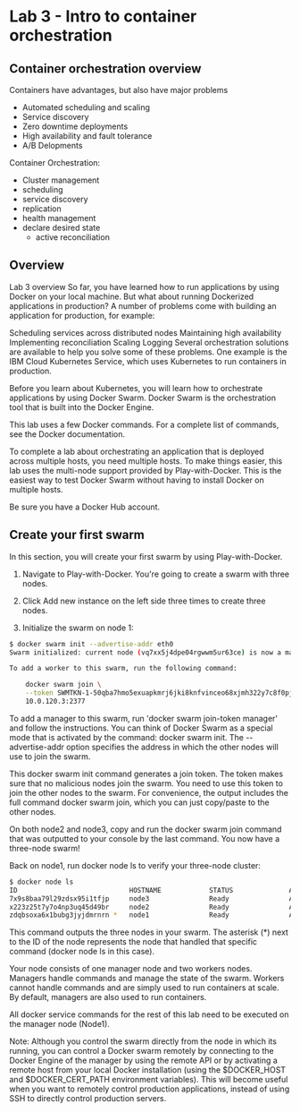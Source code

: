 # Lab 3 - Intro to container orchestration

## Container orchestration overview
Containers have advantages, but also have major problems
- Automated scheduling and scaling
- Service discovery
- Zero downtime deployments
- High availability and fault tolerance
- A/B Delopments

Container Orchestration:
- Cluster management
- scheduling
- service discovery
- replication
- health management
- declare desired state
    - active reconciliation

## Overview
Lab 3 overview
So far, you have learned how to run applications by using Docker on your local machine. But what about running Dockerized applications in production? A number of problems come with building an application for production, for example:

Scheduling services across distributed nodes
Maintaining high availability
Implementing reconciliation
Scaling
Logging
Several orchestration solutions are available to help you solve some of these problems. One example is the IBM Cloud Kubernetes Service, which uses Kubernetes to run containers in production.

Before you learn about Kubernetes, you will learn how to orchestrate applications by using Docker Swarm. Docker Swarm is the orchestration tool that is built into the Docker Engine.

This lab uses a few Docker commands. For a complete list of commands, see the Docker documentation.

To complete a lab about orchestrating an application that is deployed across multiple hosts, you need multiple hosts. To make things easier, this lab uses the multi-node support provided by Play-with-Docker. This is the easiest way to test Docker Swarm without having to install Docker on multiple hosts.

Be sure you have a Docker Hub account.

## Create your first swarm
In this section, you will create your first swarm by using Play-with-Docker.

1. Navigate to Play-with-Docker. You're going to create a swarm with three nodes.

2. Click Add new instance on the left side three times to create three nodes.
3. Initialize the swarm on node 1:
```bash
$ docker swarm init --advertise-addr eth0
Swarm initialized: current node (vq7xx5j4dpe04rgwwm5ur63ce) is now a manager.

To add a worker to this swarm, run the following command:

    docker swarm join \
    --token SWMTKN-1-50qba7hmo5exuapkmrj6jki8knfvinceo68xjmh322y7c8f0pj-87mjqjho30uue43oqbhhthjui \
    10.0.120.3:2377
```
To add a manager to this swarm, run 'docker swarm join-token manager' and follow the instructions.
You can think of Docker Swarm as a special mode that is activated by the command: docker swarm init. The --advertise-addr option specifies the address in which the other nodes will use to join the swarm.

This docker swarm init command generates a join token. The token makes sure that no malicious nodes join the swarm. You need to use this token to join the other nodes to the swarm. For convenience, the output includes the full command docker swarm join, which you can just copy/paste to the other nodes.

On both node2 and node3, copy and run the docker swarm join command that was outputted to your console by the last command.
You now have a three-node swarm!

Back on node1, run docker node ls to verify your three-node cluster:
```bash
$ docker node ls
ID                            HOSTNAME            STATUS              AVAILABILITY        MANAGER STATUS
7x9s8baa79l29zdsx95i1tfjp     node3               Ready               Active
x223z25t7y7o4np3uq45d49br     node2               Ready               Active
zdqbsoxa6x1bubg3jyjdmrnrn *   node1               Ready               Active              Leader
```
This command outputs the three nodes in your swarm. The asterisk (*) next to the ID of the node represents the node that handled that specific command (docker node ls in this case).

Your node consists of one manager node and two workers nodes. Managers handle commands and manage the state of the swarm. Workers cannot handle commands and are simply used to run containers at scale. By default, managers are also used to run containers.

All docker service commands for the rest of this lab need to be executed on the manager node (Node1).

Note: Although you control the swarm directly from the node in which its running, you can control a Docker swarm remotely by connecting to the Docker Engine of the manager by using the remote API or by activating a remote host from your local Docker installation (using the $DOCKER_HOST and $DOCKER_CERT_PATH environment variables). This will become useful when you want to remotely control production applications, instead of using SSH to directly control production servers.